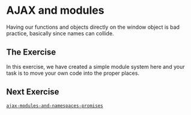 # AJAX and modules

Having our functions and objects directly on the window object is bad practice,
basically since names can collide.

## The Exercise

In this exercise, we have created a simple module system here and your task is
to move your own code into the proper places.

## Next Exercise

[`ajax-modules-and-namespaces-promises`](../ajax-modules-and-namespaces-promises)
